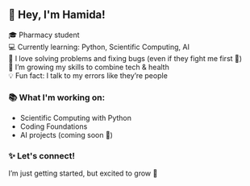 ## 👋 Hey, I'm Hamida!

🎓 Pharmacy student  
💻 Currently learning: Python, Scientific Computing, AI  
🧠 I love solving problems and fixing bugs (even if they fight me first 😤)  
🌱 I’m growing my skills to combine tech & health  
💡 Fun fact: I talk to my errors like they’re people

### 📚 What I'm working on:
- Scientific Computing with Python
- Coding Foundations
- AI projects (coming soon 👀)

### ✨ Let's connect!
I’m just getting started, but excited to grow 💅

